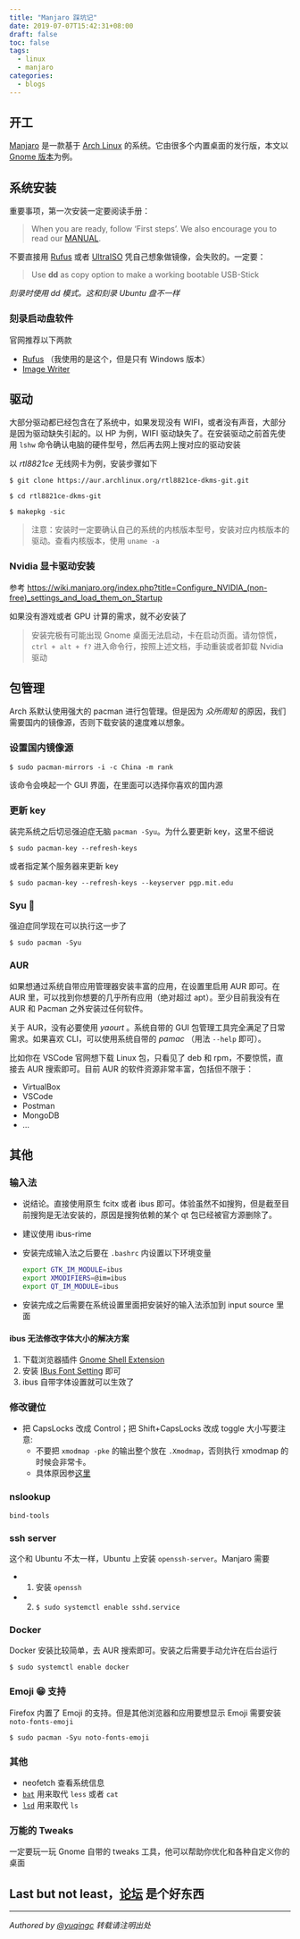 ```yaml
---
title: "Manjaro 踩坑记"
date: 2019-07-07T15:42:31+08:00
draft: false
toc: false
tags:
  - linux
  - manjaro
categories:
  - blogs
---
```


## 开工

[Manjaro](https://manjaro.org/) 是一款基于 [Arch Linux](https://www.archlinux.org/) 的系统。它由很多个内置桌面的发行版，本文以 [Gnome 版本](https://manjaro.org/download/gnome/)为例。


## 系统安装

重要事项，第一次安装一定要阅读手册：

> When you are ready, follow ‘First steps’. We also encourage you to read our [MANUAL](https://manjaro.org/support/userguide/).

不要直接用 [Rufus](https://rufus.ie/) 或者 [UltraISO](https://cn.ultraiso.net/) 凭自己想象做镜像，会失败的。一定要：

> Use **dd** as copy option to make a working bootable USB-Stick

*刻录时使用 dd 模式。这和刻录 Ubuntu 盘不一样*

### 刻录启动盘软件

官网推荐以下两款

- [Rufus](https://rufus.ie/) （我使用的是这个，但是只有 Windows 版本）
- [Image Writer](https://launchpad.net/win32-image-writer/)

## 驱动

大部分驱动都已经包含在了系统中，如果发现没有 WIFI，或者没有声音，大部分是因为驱动缺失引起的。以 HP 为例，WIFI 驱动缺失了。在安装驱动之前首先使用 `lshw` 命令确认电脑的硬件型号，然后再去网上搜对应的驱动安装

以 *rtl8821ce* 无线网卡为例，安装步骤如下

```
$ git clone https://aur.archlinux.org/rtl8821ce-dkms-git.git

$ cd rtl8821ce-dkms-git

$ makepkg -sic
```

> 注意：安装时一定要确认自己的系统的内核版本型号，安装对应内核版本的驱动。查看内核版本，使用 `uname -a`

### Nvidia 显卡驱动安装

参考 https://wiki.manjaro.org/index.php?title=Configure_NVIDIA_(non-free)_settings_and_load_them_on_Startup

如果没有游戏或者 GPU 计算的需求，就不必安装了

> 安装完极有可能出现 Gnome 桌面无法启动，卡在启动页面。请勿惊慌，`ctrl + alt + f?` 进入命令行，按照上述文档，手动重装或者卸载 Nvidia 驱动

## 包管理

Arch 系默认使用强大的 pacman 进行包管理。但是因为 *众所周知* 的原因，我们需要国内的镜像源，否则下载安装的速度难以想象。

### 设置国内镜像源

```
$ sudo pacman-mirrors -i -c China -m rank
```

该命令会唤起一个 GUI 界面，在里面可以选择你喜欢的国内源

### 更新 key

装完系统之后切忌强迫症无脑 `pacman -Syu`。为什么要更新 key，这里不细说

```
$ sudo pacman-key --refresh-keys
```

或者指定某个服务器来更新 key

```
$ sudo pacman-key --refresh-keys --keyserver pgp.mit.edu
```

### Syu 🤣

强迫症同学现在可以执行这一步了

```
$ sudo pacman -Syu
```

### AUR

如果想通过系统自带应用管理器安装丰富的应用，在设置里启用 AUR 即可。在 AUR 里，可以找到你想要的几乎所有应用（绝对超过 apt）。至少目前我没有在 AUR 和 Pacman 之外安装过任何软件。

关于 AUR，没有必要使用 *yaourt* 。系统自带的 GUI 包管理工具完全满足了日常需求。如果喜欢 CLI，可以使用系统自带的 *pamac* （用法 `--help` 即可）。

比如你在 VSCode 官网想下载 Linux 包，只看见了 deb 和 rpm，不要惊慌，直接去 AUR 搜索即可。目前 AUR 的软件资源非常丰富，包括但不限于：

- VirtualBox
- VSCode
- Postman
- MongoDB
- ...

## 其他

### 输入法

- 说结论。直接使用原生 fcitx 或者 ibus 即可。体验虽然不如搜狗，但是截至目前搜狗是无法安装的，原因是搜狗依赖的某个 qt 包已经被官方源删除了。
- 建议使用 ibus-rime
- 安装完成输入法之后要在 `.bashrc` 内设置以下环境变量

  ```bash
  export GTK_IM_MODULE=ibus
  export XMODIFIERS=@im=ibus
  export QT_IM_MODULE=ibus
  ```
- 安装完成之后需要在系统设置里面把安装好的输入法添加到 input source 里面

#### ibus 无法修改字体大小的解决方案

1. 下载浏览器插件 [Gnome Shell Extension](https://extensions.gnome.org/extension/1121/ibus-font-setting/)
2. 安装 [IBus Font Setting](https://extensions.gnome.org/extension/2729/ibus-font-setting/) 即可
3. ibus 自带字体设置就可以生效了

### 修改键位

- 把 CapsLocks 改成 Control；把 Shift+CapsLocks 改成 toggle 大小写要注意:
  - 不要把 `xmodmap -pke` 的输出整个放在 `.Xmodmap`，否则执行 xmodmap 的时候会非常卡。
  - 具体原因参[这里](https://unix.stackexchange.com/questions/94336/xmodmap-hanging-the-system-for-20-secs-and-not-sticking/390198#390198)

### nslookup

```
bind-tools
```

### ssh server

这个和 Ubuntu 不太一样，Ubuntu 上安装 `openssh-server`。Manjaro 需要

- 1. 安装 `openssh`
- 2. `$ sudo systemctl enable sshd.service`

### Docker

Docker 安装比较简单，去 AUR 搜索即可。安装之后需要手动允许在后台运行

```
$ sudo systemctl enable docker
```

### Emoji 😁 支持

Firefox 内置了 Emoji 的支持。但是其他浏览器和应用要想显示 Emoji 需要安装 `noto-fonts-emoji`

```
$ sudo pacman -Syu noto-fonts-emoji
```

### 其他

- neofetch 查看系统信息
- [`bat`](https://github.com/sharkdp/bat) 用来取代 `less` 或者 `cat`
- [`lsd`](https://github.com/Peltoche/lsd) 用来取代 `ls`

### 万能的 Tweaks

一定要玩一玩 Gnome 自带的 tweaks 工具，他可以帮助你优化和各种自定义你的桌面


## Last but not least，[论坛](https://forum.manjaro.org/) 是个好东西

---
*Authored by <a target="_blank" href="https://github.com/yuqingc">@yuqingc</a> 转载请注明出处*
